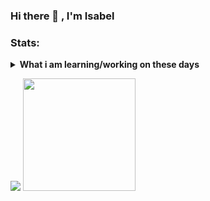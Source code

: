 ### Hi there 👋 , I'm Isabel

### Stats:
<details>
 <summary><strong>What i am learning/working on these days</strong></summary>
    - 🌱 I’m currently learning Python,SwiftUI and UIKit </br>
    - 📫 How to reach me: <a href="mailto:isabelaprilia0412@gmail.com">Email me!</a>  </br>
</details>
<p>
    <img src="https://github-readme-stats.vercel.app/api?username=Isabel621&hide=contribs,prs&show_icons=true&hide_border=true&title_color=000" />
    <img src="https://github-readme-stats.vercel.app/api/top-langs/?username=Isabel621&layout=compact" height=180 />
</p>

<!--
**Isabel621/Isabel621** is a ✨ _special_ ✨ repository because its `README.md` (this file) appears on your GitHub profile.

Here are some ideas to get you started:

- 🔭 I’m currently working on ...
- 🌱 I’m currently learning ...
- 👯 I’m looking to collaborate on ...
- 🤔 I’m looking for help with ...
- 💬 Ask me about ...
- 📫 How to reach me: ...
- 😄 Pronouns: ...
- ⚡ Fun fact: ...
-->
